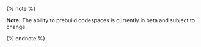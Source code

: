 {% note %}

**Note:** The ability to prebuild codespaces is currently in beta and subject to change. 

{% endnote %}
